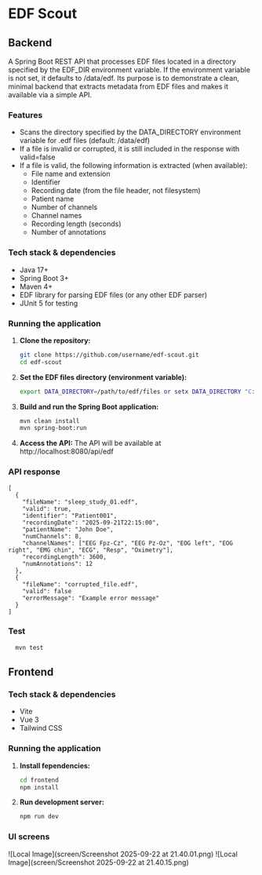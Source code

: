 # EDF Scout

## Backend
A Spring Boot REST API that processes EDF files located in a directory specified by the EDF_DIR environment variable.
If the environment variable is not set, it defaults to /data/edf. Its purpose is to demonstrate a clean, minimal backend
that extracts metadata from EDF files and makes it available via a simple API.

### Features
- Scans the directory specified by the DATA_DIRECTORY environment variable for .edf files (default: /data/edf)
- If a file is invalid or corrupted, it is still included in the response with valid=false
- If a file is valid, the following information is extracted (when available):
  - File name and extension 
  - Identifier 
  - Recording date (from the file header, not filesystem)
  - Patient name
  - Number of channels 
  - Channel names 
  - Recording length (seconds)
  - Number of annotations

### Tech stack & dependencies
  - Java 17+ 
  - Spring Boot 3+ 
  - Maven 4+ 
  - EDF library for parsing EDF files (or any other EDF parser)
  - JUnit 5 for testing

### Running the application
1. **Clone the repository:**
   ```bash
   git clone https://github.com/username/edf-scout.git
   cd edf-scout

2. **Set the EDF files directory (environment variable):**
   ```bash
   export DATA_DIRECTORY=/path/to/edf/files or setx DATA_DIRECTORY "C:\path\to\edf\files"

3. **Build and run the Spring Boot application:**
   ```bash
   mvn clean install
   mvn spring-boot:run

4. **Access the API:**
   The API will be available at http://localhost:8080/api/edf

### API response
```aiignore
[
  {
    "fileName": "sleep_study_01.edf",
    "valid": true,
    "identifier": "Patient001",
    "recordingDate": "2025-09-21T22:15:00",
    "patientName": "John Doe",
    "numChannels": 8,
    "channelNames": ["EEG Fpz-Cz", "EEG Pz-Oz", "EOG left", "EOG right", "EMG chin", "ECG", "Resp", "Oximetry"],
    "recordingLength": 3600,
    "numAnnotations": 12
  },
  {
    "fileName": "corrupted_file.edf",
    "valid": false
    "errorMessage": "Example error message"
  }
]
```

### Test
```bash
  mvn test
```

## Frontend
### Tech stack & dependencies
  - Vite
  - Vue 3
  - Tailwind CSS
### Running the application
1. **Install fependencies:**
   ```bash
   cd frontend
   npm install

2. **Run development server:**
   ```bash
   npm run dev

### UI screens
![Local Image](screen/Screenshot 2025-09-22 at 21.40.01.png)
![Local Image](screen/Screenshot 2025-09-22 at 21.40.15.png)
